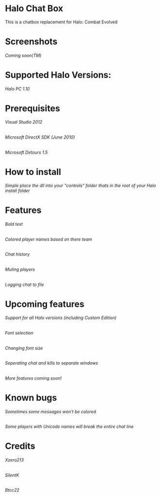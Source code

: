# Halo Chat Box
This is a chatbox replacement for Halo: Combat Evolved

# Screenshots

###### Coming soon(TM)

# Supported Halo Versions:

###### Halo PC 1.10



# Prerequisites

###### Visual Studio 2012

###### Microsoft DirectX SDK (June 2010)

###### Microsoft Detours 1.5

# How to install

###### Simple place the dll into your "controls" folder thats in the root of your Halo install folder

# Features

######  Bold text

######  Colored player names based on there team

######  Chat history

######  Muting players

######  Logging chat to file


# Upcoming features

######  Support for all Halo versions (including Custom Edition)

######  Font selection

######  Changing font size

######  Seperating chat and kills to separate windows

###### More features coming soon!


# Known bugs

###### Sometimes some messages won't be colored

###### Some players with Unicode names will break the entire chat line

# Credits

###### Xzero213

###### SilentK

###### Btcc22

